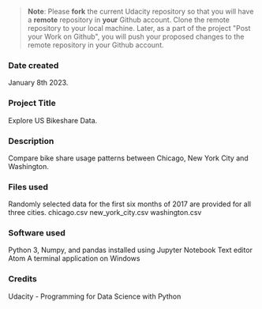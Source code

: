 >**Note**: Please **fork** the current Udacity repository so that you will have a **remote** repository in **your** Github account. Clone the remote repository to your local machine. Later, as a part of the project "Post your Work on Github", you will push your proposed changes to the remote repository in your Github account.

### Date created
January 8th 2023.

### Project Title
Explore US Bikeshare Data.

### Description
Compare bike share usage patterns between Chicago, New York City and Washington.

### Files used
Randomly selected data for the first six months of 2017 are provided for all three cities.
chicago.csv
new_york_city.csv
washington.csv

### Software used
Python 3, Numpy, and pandas installed using Jupyter Notebook
Text editor Atom
A terminal application on Windows

### Credits
Udacity - Programming for Data Science with Python
